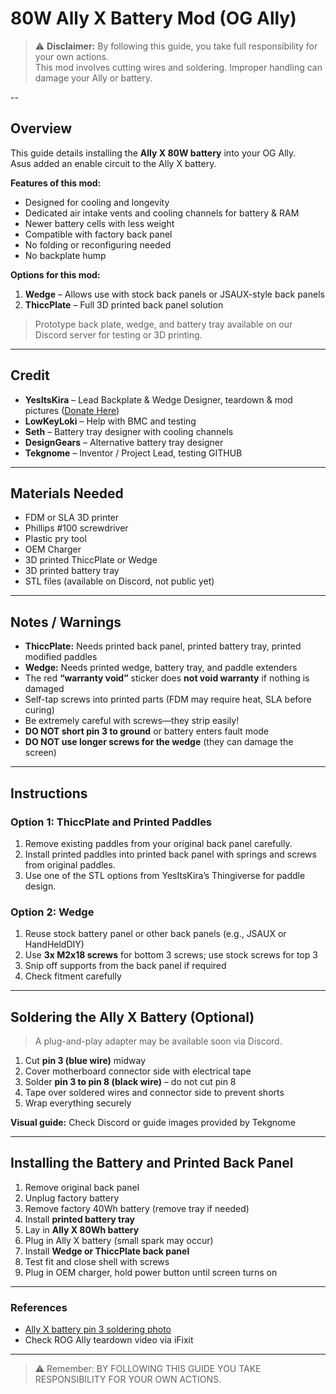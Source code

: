 # 80W Ally X Battery Mod (OG Ally)

> ⚠️ **Disclaimer:** By following this guide, you take full responsibility for your own actions.  
> This mod involves cutting wires and soldering. Improper handling can damage your Ally or battery.  

--

## Overview

This guide details installing the **Ally X 80W battery** into your OG Ally.  
Asus added an enable circuit to the Ally X battery.  

**Features of this mod:**

- Designed for cooling and longevity  
- Dedicated air intake vents and cooling channels for battery & RAM  
- Newer battery cells with less weight  
- Compatible with factory back panel  
- No folding or reconfiguring needed  
- No backplate hump  

**Options for this mod:**

1. **Wedge** – Allows use with stock back panels or JSAUX-style back panels  
2. **ThiccPlate** – Full 3D printed back panel solution  

> Prototype back plate, wedge, and battery tray available on our Discord server for testing or 3D printing.

---

## Credit

- **YesItsKira** – Lead Backplate & Wedge Designer, teardown & mod pictures ([Donate Here](#))  
- **LowKeyLoki** – Help with BMC and testing  
- **Seth** – Battery tray designer with cooling channels  
- **DesignGears** – Alternative battery tray designer  
- **Tekgnome** – Inventor / Project Lead, testing  GITHUB

---

## Materials Needed

- FDM or SLA 3D printer  
- Phillips #100 screwdriver  
- Plastic pry tool  
- OEM Charger  
- 3D printed ThiccPlate or Wedge  
- 3D printed battery tray  
- STL files (available on Discord, not public yet)  

---

## Notes / Warnings

- **ThiccPlate:** Needs printed back panel, printed battery tray, printed modified paddles  
- **Wedge:** Needs printed wedge, battery tray, and paddle extenders  
- The red **“warranty void”** sticker does **not void warranty** if nothing is damaged  
- Self-tap screws into printed parts (FDM may require heat, SLA before curing)  
- Be extremely careful with screws—they strip easily!  
- **DO NOT short pin 3 to ground** or battery enters fault mode  
- **DO NOT use longer screws for the wedge** (they can damage the screen)  

---

## Instructions

### Option 1: ThiccPlate and Printed Paddles

1. Remove existing paddles from your original back panel carefully.  
2. Install printed paddles into printed back panel with springs and screws from original paddles.  
3. Use one of the STL options from YesItsKira’s Thingiverse for paddle design.  

### Option 2: Wedge

1. Reuse stock battery panel or other back panels (e.g., JSAUX or HandHeldDIY)  
2. Use **3x M2x18 screws** for bottom 3 screws; use stock screws for top 3  
3. Snip off supports from the back panel if required  
4. Check fitment carefully  

---

## Soldering the Ally X Battery (Optional)

> A plug-and-play adapter may be available soon via Discord.  

1. Cut **pin 3 (blue wire)** midway  
2. Cover motherboard connector side with electrical tape  
3. Solder **pin 3 to pin 8 (black wire)** – do not cut pin 8  
4. Tape over soldered wires and connector side to prevent shorts  
5. Wrap everything securely  

**Visual guide:** Check Discord or guide images provided by Tekgnome  

---

## Installing the Battery and Printed Back Panel

1. Remove original back panel  
2. Unplug factory battery  
3. Remove factory 40Wh battery (remove tray if needed)  
4. Install **printed battery tray**  
5. Lay in **Ally X 80Wh battery**  
6. Plug in Ally X battery (small spark may occur)  
7. Install **Wedge or ThiccPlate back panel**  
8. Test fit and close shell with screws  
9. Plug in OEM charger, hold power button until screen turns on  

---

### References

- [Ally X battery pin 3 soldering photo](#)  
- Check ROG Ally teardown video via iFixit  

---

> ⚠️ Remember: BY FOLLOWING THIS GUIDE YOU TAKE RESPONSIBILITY FOR YOUR OWN ACTIONS.
